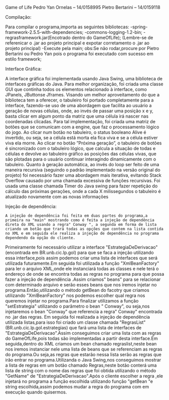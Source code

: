 Game of Life
Pedro Yan Ornelas – 14/0158995
Pietro Bertarini – 14/0159118

Compilação:

Para compilar o programa,importa as seguintes bibliotecas:
-spring-framework-2.5.5-with-dependencies;
-commons-logging-1.2-bin;
-regrasframework.jar(Encotrado dentro do GameOfLife);
(Lembre-se de referenicar o .jar ao projeto principal e expotar corretamento o .jar ao projeto principal)
-Execute pela main;
obs:Se não rodar,procure por Pietro Bertarini ou Pedro Yan pois o programa foi executado com sucesso em estilo framework;


Interface Gráfica:

A interface gráfica foi implementada usando Java Swing, uma biblioteca de interfaces gráficas do Java. Para melhor organização, foi criada uma classe GUI que continha todos os elementos relacionado à interface, como JPanels, JButtonse Jframes. 
	Visando um melhor aproveitamento do que a biblioteca tem a oferecer, o tabuleiro foi portado completamente para a interface, fazendo-se uso de uma abordagem que facilita ao usuário a geração de novas células, onde, ao invés de passar uma posição x e y, basta clicar em algum ponto da matriz que uma célula irá nascer nas coordenadas clicadas.
	Para tal implementação, foi criada uma matriz de botões que se comunicam com a engine, que faz o processamento lógico do jogo. Ao clicar num botão no tabuleiro, o status booleano Alive é invertido, ou seja, se a célula está morta ela fica viva e se a célula estiver viva ela morre. Ao clicar no botão ”Próxima geração”, o tabuleiro de botões é sincronizado com o tabuleiro lógico, que calcula a situação de todas e células e devolve ao tabuleiro gráfico as posições das células vivas, que são plotadas para o usuário continuar interagindo dinamicamente com o tabuleiro.
	Quanto à geração automática, ao invés do loop ser feito de uma maneira recursiva (seguindo o padrão implementado na versão original do projeto) foi necessário fazer uma abordagem mais iterativa, evitando Stack Overflow causado por uma chamada excessiva de funções recursivas. Foi usada uma classe chamada Timer do Java swing para fazer repetição do cálculo das próximas gerações, onde a cada X milissegundos o tabuleiro é atualizado novamente com as novas informações

Injeção de dependência:

	A injeção de dependência foi feita em duas partes do programa,a primeira na "main" mostrando como é feita a injeção de dependência direta do XML usando a regra" Conway ", a segunda em forma de lista criando um botão que trará todas as opções que contem na lista contida no XML e em seguida ele realiza a injeção de dependência no programa dependendo da opção do cliente.
Primeiramente foi necessário utilizar a interface "EstrategiaDeDerivacao"(encontrada em BR.unb.cic.lp.gol) para que se faca a injeção utilizando essa interface,pois assim podemos criar uma lista de interfaces que será utilizada futuramente.Em seguida foi utilizada a função "XmlBeanFactory" para ler o arquivo XML,onde ele instanciará todas as classes e nele terá o endereço de onde se encontra  todas as regras no programa para que possa fazer a injeção de dependência .Assim criamos" beans" para se relacionar com determinado arquivo e serão esses beans que nos iremos injetar no programa.Então,utilizando o método getBean do facotry que criamos utilizando "XmlBeanFactory" nos podemos escolher qual regra nos queremos injetar no programa.Para finalizar utilizamos a função "setEstrategia" utilizando o parâmetro o bean " Conway", ou seja,nos injetaremos o bean "Conway" que referencia a regra" Conway" encontrada no .jar das regras.
Em seguida foi realizada a injeção de dependência utilizada listas,para isso foi criado um classe chamada "RegrasList"(BR.unb.cic.lp.gol.estrategias)  que fará uma lista de interfaces de "EstrategiaDeDerivacao".Assim conseguimos criar uma lista com as regras do GameOfLife,pois todas são implementadas a partir desta interface.Em seguida,dentro do XML criamos um bean chamado regraslist,neste bean nos iremos instanciar nele uma lista de beans que se referenciam as regras do programa.Ou seja,as regras que estarão nessa lista serão as regras que irão entrar no programa.Utilizanda o Java Swing,nos conseguimos mostrar a lista de regras em um botão chamado Regras,neste botão conterá uma lista de string com o nome das regras que foi obtida utilizando o método "GetName" de "EstrategiaDeDerivacao".Após o cliente escolher a regra ,ele injetará no programa a função escolhida utilizando   função "getBean "e string escolhida,assim podemos mudar a regra do programa com em execução quando quisermos.

